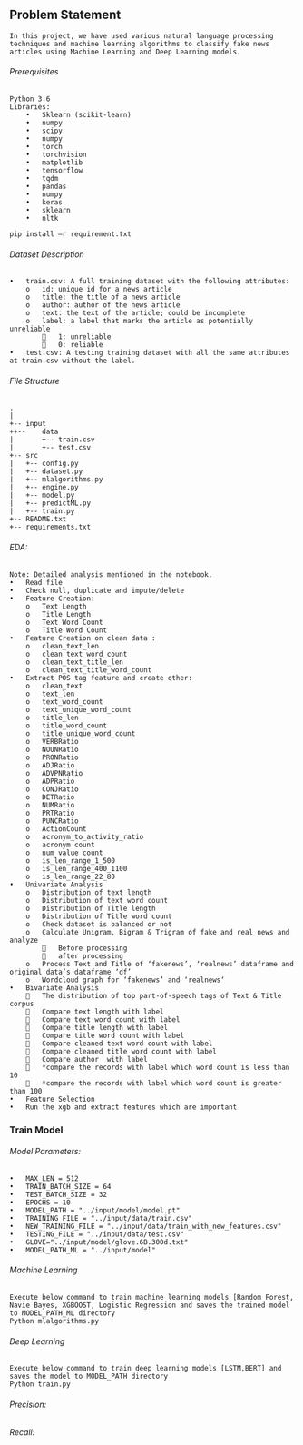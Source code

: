 	 
## Problem Statement
	In this project, we have used various natural language processing techniques and machine learning algorithms to classify fake news articles using Machine Learning and Deep Learning models.

###### 	Prerequisites
	Python 3.6
	Libraries: 
	    •	Sklearn (scikit-learn)
	    •	numpy
	    •	scipy
	    •	numpy
	    •	torch
	    •	torchvision
	    •	matplotlib
	    •	tensorflow
	    •	tqdm
	    •	pandas
	    •	numpy
	    •	keras
	    •	sklearn
	    •	nltk

	pip install –r requirement.txt

###### Dataset Description
    •	train.csv: A full training dataset with the following attributes:
        o	id: unique id for a news article
        o	title: the title of a news article
        o	author: author of the news article
        o	text: the text of the article; could be incomplete
        o	label: a label that marks the article as potentially unreliable 
            	1: unreliable
            	0: reliable
    •	test.csv: A testing training dataset with all the same attributes at train.csv without the label.



###### File Structure
	.
	|
	+-- input
	++--  	data
	|   	+-- train.csv
	|   	+-- test.csv
	+-- src
	|   +-- config.py
	|   +-- dataset.py
	|   +-- mlalgorithms.py
	|   +-- engine.py
	|   +-- model.py
	|   +-- predictML.py
	|   +-- train.py
	+-- README.txt
	+-- requirements.txt


###### EDA: 
	Note: Detailed analysis mentioned in the notebook. 
	•	Read file
	•	Check null, duplicate and impute/delete
	•	Feature Creation: 
		o	Text Length
		o	Title Length
		o	Text Word Count
		o	Title Word Count
	•	Feature Creation on clean data : 
		o	clean_text_len
		o	clean_text_word_count
		o	clean_text_title_len
		o	clean_text_title_word_count
	•	Extract POS tag feature and create other:
		o	clean_text
		o	text_len
		o	text_word_count
		o	text_unique_word_count
		o	title_len
		o	title_word_count
		o	title_unique_word_count
		o	VERBRatio
		o	NOUNRatio
		o	PRONRatio
		o	ADJRatio
		o	ADVPNRatio
		o	ADPRatio
		o	CONJRatio
		o	DETRatio
		o	NUMRatio
		o	PRTRatio
		o	PUNCRatio
		o	ActionCount
		o	acronym_to_activity_ratio
		o	acronym count
		o	num value count	
		o	is_len_range_1_500
		o	is_len_range_400_1100
		o	is_len_range_22_80										
	•	Univariate Analysis
		o	Distribution of text length
		o	Distribution of text word count 
		o	Distribution of Title length
		o	Distribution of Title word count 
		o	Check dataset is balanced or not 
		o	Calculate Unigram, Bigram & Trigram of fake and real news and analyze
		    	Before processing
		    	after processing
		o	Process Text and Title of ‘fakenews’, ‘realnews’ dataframe and original data’s dataframe ‘df’ 
		o	Wordcloud graph for ‘fakenews’ and ‘realnews‘	
	•	Bivariate Analysis 
			The distribution of top part-of-speech tags of Text & Title corpus
			Compare text length with label
			Compare text word count with label
			Compare title length with label
			Compare title word count with label
			Compare cleaned text word count with label
			Compare cleaned title word count with label
			Compare author  with label
			*compare the records with label which word count is less than 10
			*compare the records with label which word count is greater than 100
	•	Feature Selection 
	•	Run the xgb and extract features which are important  


### Train Model
###### Model Parameters:
	•	MAX_LEN = 512
	•	TRAIN_BATCH_SIZE = 64
	•	TEST_BATCH_SIZE = 32
	•	EPOCHS = 10
	•	MODEL_PATH = "../input/model/model.pt"
	•	TRAINING_FILE = "../input/data/train.csv"
	•	NEW_TRAINING_FILE = "../input/data/train_with_new_features.csv"
	•	TESTING_FILE = "../input/data/test.csv" 
	•	GLOVE="../input/model/glove.6B.300d.txt"
	•	MODEL_PATH_ML = "../input/model"


###### Machine Learning
	Execute below command to train machine learning models [Random Forest, Navie Bayes, XGBOOST, Logistic Regression and saves the trained model to MODEL_PATH_ML directory
	Python mlalgorithms.py

###### Deep Learning
	Execute below command to train deep learning models [LSTM,BERT] and saves the model to MODEL_PATH directory
	Python train.py

###### Precision: 
###### Recall: 
